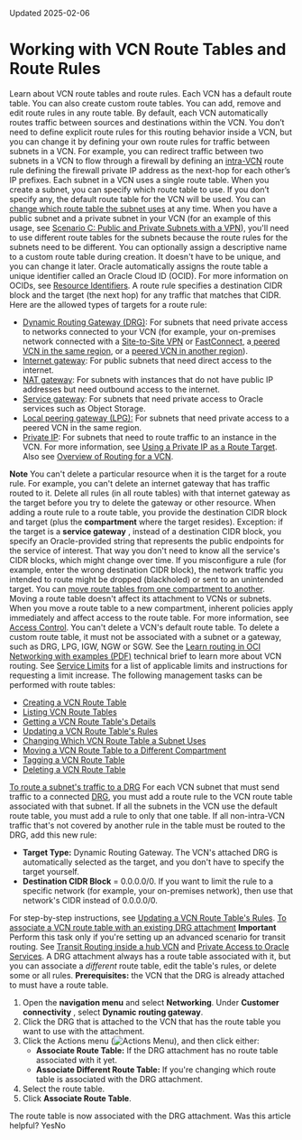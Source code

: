 Updated 2025-02-06
# Working with VCN Route Tables and Route Rules
Learn about VCN route tables and route rules.
Each VCN has a default route table. You can also create custom route tables. You can add, remove and edit route rules in any route table. By default, each VCN automatically routes traffic between sources and destinations within the VCN. You don’t need to define explicit route rules for this routing behavior inside a VCN, but you can change it by defining your own route rules for traffic between subnets in a VCN. For example, you can redirect traffic between two subnets in a VCN to flow through a firewall by defining an [intra-VCN](https://docs.oracle.com/en-us/iaas/Content/Network/Tasks/managingroutetables.htm#Overview_of_Routing_for_Your_VCN__intra_vcn) route rule defining the firewall private IP address as the next-hop for each other’s IP prefixes.
Each subnet in a VCN uses a single route table. When you create a subnet, you can specify which route table to use. If you don’t specify any, the default route table for the VCN will be used. You can [change which route table the subnet uses](https://docs.oracle.com/en-us/iaas/Content/Network/Tasks/subnet-change-routetable.htm#subnet-change-routetable "Change which virtial cloud network \(VCN\) route table a subnet uses.") at any time. When you have a public subnet and a private subnet in your VCN (for an example of this usage, see [Scenario C: Public and Private Subnets with a VPN](https://docs.oracle.com/en-us/iaas/Content/Network/Tasks/scenarioc.htm#Scenario_C_Public_and_Private_Subnets_with_a_VPN)), you'll need to use different route tables for the subnets because the route rules for the subnets need to be different.
You can optionally assign a descriptive name to a custom route table during creation. It doesn't have to be unique, and you can change it later. Oracle automatically assigns the route table a unique identifier called an Oracle Cloud ID (OCID). For more information on OCIDs, see [Resource Identifiers](https://docs.oracle.com/iaas/Content/General/Concepts/identifiers.htm).
A route rule specifies a destination CIDR block and the target (the next hop) for any traffic that matches that CIDR. Here are the allowed types of targets for a route rule:
  * [Dynamic Routing Gateway (DRG)](https://docs.oracle.com/en-us/iaas/Content/Network/Tasks/managingDRGs.htm#Dynamic_Routing_Gateways_DRGs): For subnets that need private access to networks connected to your VCN (for example, your on-premises network connected with a [Site-to-Site VPN](https://docs.oracle.com/en-us/iaas/Content/Network/Tasks/managingIPsec.htm#managingIPSec "Site-to-Site VPN provides an IPSec connection between an on-premises network and a Virtual Cloud Network \(VCN\).") or [FastConnect](https://docs.oracle.com/en-us/iaas/Content/Network/Concepts/fastconnect.htm#FC_landing "Oracle Cloud Infrastructure FastConnect provides an easy way to create a dedicated, private connection between your data center and Oracle Cloud Infrastructure."), a[ peered VCN in the same region](https://docs.oracle.com/en-us/iaas/Content/Network/Tasks/localVCNpeering.htm#Local_VCN_Peering_Within_Region), or a [peered VCN in another region](https://docs.oracle.com/en-us/iaas/Content/Network/Tasks/remoteVCNpeering.htm#Remote_VCN_Peering_Across_Regions)).
  * [Internet gateway](https://docs.oracle.com/en-us/iaas/Content/Network/Tasks/managingIGs.htm#Internet_Gateway): For public subnets that need direct access to the internet.
  * [NAT gateway](https://docs.oracle.com/en-us/iaas/Content/Network/Tasks/NATgateway.htm#NAT_Gateway): For subnets with instances that do not have public IP addresses but need outbound access to the internet.
  * [Service gateway](https://docs.oracle.com/en-us/iaas/Content/Network/Tasks/servicegateway.htm#Access_to_Oracle_Services_Service_Gateway): For subnets that need private access to Oracle services such as Object Storage.
  * [Local peering gateway (LPG):](https://docs.oracle.com/en-us/iaas/Content/Network/Tasks/VCNpeering.htm#Access_to_Other_VCNs_Peering) For subnets that need private access to a peered VCN in the same region.
  * [Private IP](https://docs.oracle.com/en-us/iaas/Content/Network/Tasks/managingIPaddresses.htm#Private_IP_Addresses): For subnets that need to route traffic to an instance in the VCN. For more information, see [Using a Private IP as a Route Target](https://docs.oracle.com/en-us/iaas/Content/Network/Tasks/managingroutetables.htm#Route). Also see [Overview of Routing for a VCN](https://docs.oracle.com/en-us/iaas/Content/Network/Tasks/managingroutetables.htm#Overview_of_Routing_for_Your_VCN).


**Note** You can't delete a particular resource when it is the target for a route rule. For example, you can't delete an internet gateway that has traffic routed to it. Delete all rules (in all route tables) with that internet gateway as the target before you try to delete the gateway or other resource.
When adding a route rule to a route table, you provide the destination CIDR block and target (plus the **compartment** where the target resides). Exception: if the target is a **service gateway** , instead of a destination CIDR block, you specify an Oracle-provided string that represents the public endpoints for the service of interest. That way you don't need to know all the service's CIDR blocks, which might change over time.
If you misconfigure a rule (for example, enter the wrong destination CIDR block), the network traffic you intended to route might be dropped (blackholed) or sent to an unintended target. 
You can [move route tables from one compartment to another](https://docs.oracle.com/en-us/iaas/Content/Network/Tasks/move-routetable.htm#move-routetable "Move a Virtual Cloud Network \(VCN\) route table to a different compartment."). Moving a route table doesn't affect its attachment to VCNs or subnets. When you move a route table to a new compartment, inherent policies apply immediately and affect access to the route table. For more information, see [Access Control](https://docs.oracle.com/en-us/iaas/Content/Network/Concepts/accesscontrol.htm#Access_Control).
You can't delete a VCN's default route table. To delete a custom route table, it must not be associated with a subnet or a gateway, such as DRG, LPG, IGW, NGW or SGW. See the [Learn routing in OCI Networking with examples (PDF)](https://docs.oracle.com/iaas/Content/Resources/Assets/whitepapers/learn-routing-in-oci-networking-with-examples.pdf) technical brief to learn more about VCN routing.
See [Service Limits](https://docs.oracle.com/iaas/Content/General/Concepts/servicelimits.htm) for a list of applicable limits and instructions for requesting a limit increase.
The following management tasks can be performed with route tables: 
  * [Creating a VCN Route Table](https://docs.oracle.com/en-us/iaas/Content/Network/Tasks/create-routetable.htm#create-routetable "Create a Virtual Cloud Network \(VCN\) route table in a specific VCN and compartment.")
  * [Listing VCN Route Tables](https://docs.oracle.com/en-us/iaas/Content/Network/Tasks/list-routetable.htm#list-routetable "List VCN route tables in a given VCN and compartment.")
  * [Getting a VCN Route Table's Details](https://docs.oracle.com/en-us/iaas/Content/Network/Tasks/get-details-routetable.htm#get-details-routetable "Get details for a Virtual Cloud Network \(VCN\) route table.")
  * [Updating a VCN Route Table's Rules](https://docs.oracle.com/en-us/iaas/Content/Network/Tasks/update-rules-routetable.htm#update-rules-routetable "Add, edit, or delete rules for a Virtual Cloud Network \(VCN\) route table.")
  * [Changing Which VCN Route Table a Subnet Uses](https://docs.oracle.com/en-us/iaas/Content/Network/Tasks/subnet-change-routetable.htm#subnet-change-routetable "Change which virtial cloud network \(VCN\) route table a subnet uses.")
  * [Moving a VCN Route Table to a Different Compartment](https://docs.oracle.com/en-us/iaas/Content/Network/Tasks/move-routetable.htm#move-routetable "Move a Virtual Cloud Network \(VCN\) route table to a different compartment.")
  * [Tagging a VCN Route Table](https://docs.oracle.com/en-us/iaas/Content/Network/Tasks/tagging-routetable.htm#tagging-routetable "Manage tags for a Virtual Cloud Network \(VCN\) route table.")
  * [Deleting a VCN Route Table](https://docs.oracle.com/en-us/iaas/Content/Network/Tasks/delete-routetable.htm#delete-routetable "Delete a Virtual Cloud Network \(VCN\) route table.")


[To route a subnet's traffic to a DRG](https://docs.oracle.com/en-us/iaas/Content/Network/Tasks/managingroutetables_topic-working.htm)
For each VCN subnet that must send traffic to a connected [DRG](https://docs.oracle.com/en-us/iaas/Content/Network/Tasks/managingDRGs.htm#Dynamic_Routing_Gateways_DRGs), you must add a route rule to the VCN route table associated with that subnet. If all the subnets in the VCN use the default route table, you must add a rule to only that one table.
If all non-intra-VCN traffic that's not covered by another rule in the table must be routed to the DRG, add this new rule:
  * **Target Type:** Dynamic Routing Gateway. The VCN's attached DRG is automatically selected as the target, and you don't have to specify the target yourself. 
  * **Destination CIDR Block** = 0.0.0.0/0. If you want to limit the rule to a specific network (for example, your on-premises network), then use that network's CIDR instead of 0.0.0.0/0.


For step-by-step instructions, see [Updating a VCN Route Table's Rules](https://docs.oracle.com/en-us/iaas/Content/Network/Tasks/update-rules-routetable.htm#update-rules-routetable "Add, edit, or delete rules for a Virtual Cloud Network \(VCN\) route table.").
[To associate a VCN route table with an existing DRG attachment](https://docs.oracle.com/en-us/iaas/Content/Network/Tasks/managingroutetables_topic-working.htm)
**Important** Perform this task only if you're setting up an advanced scenario for transit routing. See [Transit Routing inside a hub VCN](https://docs.oracle.com/en-us/iaas/Content/Network/Tasks/transitrouting.htm#Transit_Routing_Access_to_Multiple_VCNs_in_the_Same_Region) and [Private Access to Oracle Services](https://docs.oracle.com/en-us/iaas/Content/Network/Tasks/transitroutingoracleservices.htm#Transit_Routing_Private_Access_to_Oracle_Services).
A DRG attachment always has a route table associated with it, but you can associate a _different_ route table, edit the table's rules, or delete some or all rules. 
**Prerequisites:** the VCN that the DRG is already attached to must have a route table.
  1. Open the **navigation menu** and select **Networking**. Under **Customer connectivity** , select **Dynamic routing gateway**.
  2. Click the DRG that is attached to the VCN that has the route table you want to use with the attachment.
  3. Click the Actions menu (![Actions Menu](https://docs.oracle.com/en-us/iaas/Content/libraries/global-images/actions-menu.png)), and then click either:
     * **Associate Route Table:** If the DRG attachment has no route table associated with it yet.
     * **Associate Different Route Table:** If you're changing which route table is associated with the DRG attachment.
  4. Select the route table.
  5. Click **Associate Route Table**.


The route table is now associated with the DRG attachment.
Was this article helpful?
YesNo

